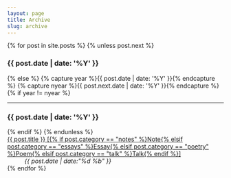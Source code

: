 ```yaml
---
layout: page
title: Archive
slug: archive
---
```


<div class="g one-whole">

{% for post in site.posts %}
{% unless post.next %}
<h3>{{ post.date | date: '%Y' }}</h3>
<dl class="split">
{% else %}
{% capture year %}{{ post.date | date: '%Y' }}{% endcapture %}
{% capture nyear %}{{ post.next.date | date: '%Y' }}{% endcapture %}
{% if year != nyear %}
</dl>
<hr class="rule rule--dashed" />
<h3>{{ post.date | date: '%Y' }}</h3>
<dl class="split">
{% endif %}
{% endunless %}
<dt class="split__title"><a href="{{ post.url }}" class="link-complex"><span class="link-complex__target">{{ post.title }}</span> <span class="highlight">[{% if post.category == "notes" %}Note{% elsif post.category == "essays" %}Essay{% elsif post.category == "poetry" %}Poem{% elsif post.category == "talk" %}Talk{% endif %}]</span></a></dt>
<dd class="split__detail"><em>{{ post.date | date:"%d %b" }}</em></dd>
{% endfor %}
</dl>

</div>